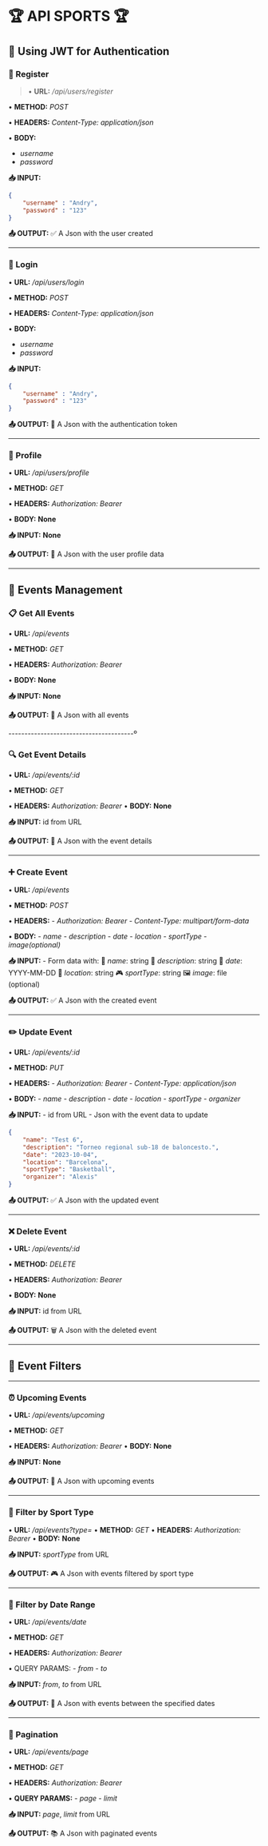 # 🏆 **API SPORTS** 🏆

## 🔐 Using JWT for Authentication

### 📝 Register

> • **URL:** */api/users/register*

• **METHOD:** *POST*

• **HEADERS:** *Content-Type: application/json*

• **BODY:** 
  - *username*
  - *password*

**📥 INPUT:**    
```json
{
    "username" : "Andry",
    "password" : "123"
}
```

**📤 OUTPUT:**
    ✅ A Json with the user created

---------------------------------------

### 🔑 Login  

• **URL:** */api/users/login*

• **METHOD:** *POST*

• **HEADERS:** *Content-Type: application/json*

• **BODY:** 
  - *username*
  - *password*

**📥 INPUT:**

```json
{
    "username" : "Andry",
    "password" : "123"
}
```

**📤 OUTPUT:**
    🎫 A Json with the authentication token

---------------------------------------

### 👤 Profile

• **URL:** */api/users/profile*

• **METHOD:** *GET*

• **HEADERS:** *Authorization: Bearer <token>*

• **BODY:** **None**

**📥 INPUT:** **None**

**📤 OUTPUT:**
    👥 A Json with the user profile data

---------------------------------------

## 🎯 Events Management

### 📋 Get All Events

• **URL:** */api/events*

• **METHOD:** *GET*

• **HEADERS:** *Authorization: Bearer <token>*

• **BODY:** **None**

**📥 INPUT:** **None**

**📤 OUTPUT:**
    📑 A Json with all events

---------------------------------------º

### 🔍 Get Event Details

• **URL:** */api/events/:id*

• **METHOD:** *GET*

• **HEADERS:** *Authorization: Bearer <token>*
• **BODY:** **None**

**📥 INPUT:** id from URL

**📤 OUTPUT:**
    📄 A Json with the event details

---------------------------------------

### ➕ Create Event

• **URL:** */api/events*

• **METHOD:** *POST*

• **HEADERS:** 
    - *Authorization: Bearer <token>*
    - *Content-Type: multipart/form-data*

• **BODY:**
    - *name*
    - *description*
    - *date*
    - *location*
    - *sportType*
    - *image(optional)*

**📥 INPUT:**
    - Form data with:
        📝 *name*: string
        📝 *description*: string
        📅 *date*: YYYY-MM-DD
        📍 *location*: string
        🎮 *sportType*: string
        🖼️ *image*: file (optional)

**📤 OUTPUT:**
    ✅ A Json with the created event

---------------------------------------

### ✏️ Update Event

• **URL:** */api/events/:id*

• **METHOD:** *PUT*

• **HEADERS:** 
    - *Authorization: Bearer <token>*
    - *Content-Type: application/json*

• **BODY:**
    - *name*
    - *description*
    - *date*
    - *location*
    - *sportType*
    - *organizer*

**📥 INPUT:**
    - id from URL
    - Json with the event data to update

```json
{
    "name": "Test 6",
    "description": "Torneo regional sub-18 de baloncesto.",
    "date": "2023-10-04",
    "location": "Barcelona", 
    "sportType": "Basketball",
    "organizer": "Alexis"
}
```

**📤 OUTPUT:**
    ✅ A Json with the updated event

---------------------------------------

### ❌ Delete Event
    
• **URL:** */api/events/:id*

• **METHOD:** *DELETE*

• **HEADERS:** *Authorization: Bearer <token>*

• **BODY:** **None**

**📥 INPUT:** id from URL

**📤 OUTPUT:**
    🗑️ A Json with the deleted event

---------------------------------------

## 📅 Event Filters
---------------------------------------

### ⏰ Upcoming Events

• **URL:** */api/events/upcoming*

• **METHOD:** *GET*

• **HEADERS:** *Authorization: Bearer <token>*
• **BODY:** **None**

**📥 INPUT:** **None**

**📤 OUTPUT:**
    📆 A Json with upcoming events

---------------------------------------

### 🎯 Filter by Sport Type
• **URL:** */api/events?type=<sportType>*
• **METHOD:** *GET*
• **HEADERS:** *Authorization: Bearer <token>*
• **BODY:** **None**

**📥 INPUT:** *sportType* from URL

**📤 OUTPUT:**
    🎮 A Json with events filtered by sport type

---------------------------------------

### 📅 Filter by Date Range

• **URL:** */api/events/date*

• **METHOD:** *GET*

• **HEADERS:** *Authorization: Bearer <token>*

• QUERY PARAMS:
    - *from*
    - *to*

**📥 INPUT:** *from*, *to* from URL

**📤 OUTPUT:**
    📆 A Json with events between the specified dates

---------------------------------------

### 📑 Pagination

• **URL:** */api/events/page*

• **METHOD:** *GET*

• **HEADERS:** *Authorization: Bearer <token>*

• **QUERY PARAMS:**
    - *page*
    - *limit*

**📥 INPUT:** *page*, *limit* from URL

**📤 OUTPUT:**
    📚 A Json with paginated events